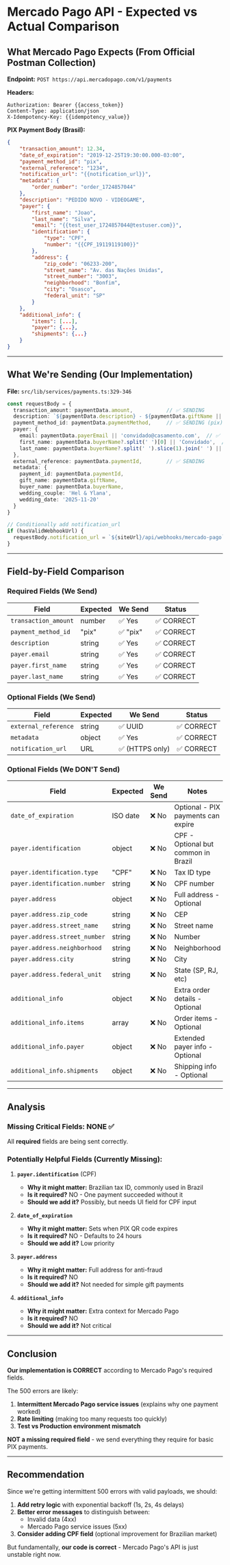 # Mercado Pago API - Expected vs Actual Comparison

## What Mercado Pago Expects (From Official Postman Collection)

**Endpoint:** `POST https://api.mercadopago.com/v1/payments`

**Headers:**
```
Authorization: Bearer {{access_token}}
Content-Type: application/json
X-Idempotency-Key: {{idempotency_value}}
```

**PIX Payment Body (Brasil):**
```json
{
    "transaction_amount": 12.34,
    "date_of_expiration": "2019-12-25T19:30:00.000-03:00",
    "payment_method_id": "pix",
    "external_reference": "1234",
    "notification_url": "{{notification_url}}",
    "metadata": {
        "order_number": "order_1724857044"
    },
    "description": "PEDIDO NOVO - VIDEOGAME",
    "payer": {
        "first_name": "Joao",
        "last_name": "Silva",
        "email": "{{test_user_1724857044@testuser.com}}",
        "identification": {
            "type": "CPF",
            "number": "{{CPF_19119119100}}"
        },
        "address": {
            "zip_code": "06233-200",
            "street_name": "Av. das Nações Unidas",
            "street_number": "3003",
            "neighborhood": "Bonfim",
            "city": "Osasco",
            "federal_unit": "SP"
        }
    },
    "additional_info": {
        "items": [...],
        "payer": {...},
        "shipments": {...}
    }
}
```

---

## What We're Sending (Our Implementation)

**File:** `src/lib/services/payments.ts:329-346`

```typescript
const requestBody = {
  transaction_amount: paymentData.amount,           // ✅ SENDING
  description: `${paymentData.description} - ${paymentData.giftName || 'Presente'}`,  // ✅ SENDING
  payment_method_id: paymentData.paymentMethod,     // ✅ SENDING (pix)
  payer: {
    email: paymentData.payerEmail || 'convidado@casamento.com',  // ✅ SENDING
    first_name: paymentData.buyerName?.split(' ')[0] || 'Convidado',  // ✅ SENDING
    last_name: paymentData.buyerName?.split(' ').slice(1).join(' ') || 'Casamento'  // ✅ SENDING
  },
  external_reference: paymentData.paymentId,        // ✅ SENDING
  metadata: {
    payment_id: paymentData.paymentId,
    gift_name: paymentData.giftName,
    buyer_name: paymentData.buyerName,
    wedding_couple: 'Hel & Ylana',
    wedding_date: '2025-11-20'
  }
}

// Conditionally add notification_url
if (hasValidWebhookUrl) {
  requestBody.notification_url = `${siteUrl}/api/webhooks/mercado-pago`  // ✅ SENDING (production)
}
```

---

## Field-by-Field Comparison

### Required Fields (We Send)
| Field | Expected | We Send | Status |
|-------|----------|---------|--------|
| `transaction_amount` | number | ✅ Yes | ✅ CORRECT |
| `payment_method_id` | "pix" | ✅ "pix" | ✅ CORRECT |
| `description` | string | ✅ Yes | ✅ CORRECT |
| `payer.email` | string | ✅ Yes | ✅ CORRECT |
| `payer.first_name` | string | ✅ Yes | ✅ CORRECT |
| `payer.last_name` | string | ✅ Yes | ✅ CORRECT |

### Optional Fields (We Send)
| Field | Expected | We Send | Status |
|-------|----------|---------|--------|
| `external_reference` | string | ✅ UUID | ✅ CORRECT |
| `metadata` | object | ✅ Yes | ✅ CORRECT |
| `notification_url` | URL | ✅ (HTTPS only) | ✅ CORRECT |

### Optional Fields (We DON'T Send)
| Field | Expected | We Send | Notes |
|-------|----------|---------|-------|
| `date_of_expiration` | ISO date | ❌ No | Optional - PIX payments can expire |
| `payer.identification` | object | ❌ No | CPF - Optional but common in Brazil |
| `payer.identification.type` | "CPF" | ❌ No | Tax ID type |
| `payer.identification.number` | string | ❌ No | CPF number |
| `payer.address` | object | ❌ No | Full address - Optional |
| `payer.address.zip_code` | string | ❌ No | CEP |
| `payer.address.street_name` | string | ❌ No | Street name |
| `payer.address.street_number` | string | ❌ No | Number |
| `payer.address.neighborhood` | string | ❌ No | Neighborhood |
| `payer.address.city` | string | ❌ No | City |
| `payer.address.federal_unit` | string | ❌ No | State (SP, RJ, etc) |
| `additional_info` | object | ❌ No | Extra order details - Optional |
| `additional_info.items` | array | ❌ No | Order items - Optional |
| `additional_info.payer` | object | ❌ No | Extended payer info - Optional |
| `additional_info.shipments` | object | ❌ No | Shipping info - Optional |

---

## Analysis

### Missing Critical Fields: NONE ✅

All **required** fields are being sent correctly.

### Potentially Helpful Fields (Currently Missing):

1. **`payer.identification`** (CPF)
   - **Why it might matter:** Brazilian tax ID, commonly used in Brazil
   - **Is it required?** NO - One payment succeeded without it
   - **Should we add it?** Possibly, but needs UI field for CPF input

2. **`date_of_expiration`**
   - **Why it might matter:** Sets when PIX QR code expires
   - **Is it required?** NO - Defaults to 24 hours
   - **Should we add it?** Low priority

3. **`payer.address`**
   - **Why it might matter:** Full address for anti-fraud
   - **Is it required?** NO
   - **Should we add it?** Not needed for simple gift payments

4. **`additional_info`**
   - **Why it might matter:** Extra context for Mercado Pago
   - **Is it required?** NO
   - **Should we add it?** Not critical

---

## Conclusion

**Our implementation is CORRECT** according to Mercado Pago's required fields.

The 500 errors are likely:
1. **Intermittent Mercado Pago service issues** (explains why one payment worked)
2. **Rate limiting** (making too many requests too quickly)
3. **Test vs Production environment mismatch**

**NOT a missing required field** - we send everything they require for basic PIX payments.

---

## Recommendation

Since we're getting intermittent 500 errors with valid payloads, we should:

1. **Add retry logic** with exponential backoff (1s, 2s, 4s delays)
2. **Better error messages** to distinguish between:
   - Invalid data (4xx)
   - Mercado Pago service issues (5xx)
3. **Consider adding CPF field** (optional improvement for Brazilian market)

But fundamentally, **our code is correct** - Mercado Pago's API is just unstable right now.

